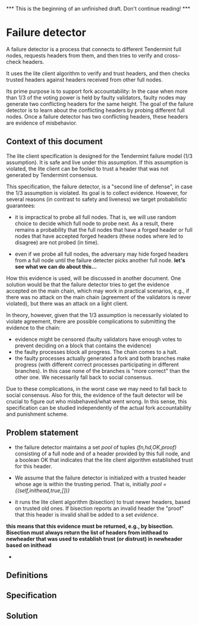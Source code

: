 *** This is the beginning of an unfinished draft. Don't continue reading! ***

# Failure detector

A failure detector is a process that connects to different Tendermint full nodes, requests headers from them, and then tries to verify and cross-check headers.

It uses the lite client algorithm to verify and trust headers, and then checks trusted headers against headers received from other full nodes.

Its prime purpose is to support fork accountability: In the case when more than 1/3 of the voting power is held by faulty validators, faulty nodes may generate two conflicting headers for the same height. The goal of the failure detector is to learn about the conflicting headers by probing different full nodes. Once a failure detector has two conflicting headers, these headers are evidence of misbehavior.


## Context of this document

The lite client specification is designed for the Tendermint failure model (1/3 assumption). It is safe and live under this assumption. If this assumption is violated, the lite client can be fooled to trust a header that was not generated by Tendermint consensus.

This specification, the failure detector, is a "second line of defense", in case the 1/3 assumption is violated. Its goal is to collect evidence. However,
for several reasons (in contrast to safety and liveness) we target probabilistic guarantees:

- it is impractical to probe all full nodes. That is, we will use random choice to decide which full node to probe next. As a result, there remains a probability that the full nodes that have a forged header or full nodes that have accepted forged headers (these nodes where led to disagree) are not probed (in time).

- even if we probe all full nodes, the adversary may hide forged headers from a full node until the failure detecter picks another full node.
**let's see what we can do about this...**

How this evidence is used, will be discussed in another document. One solution would be that the failure detector tries to get the evidence accepted on the main chain, which may work in practical scenarios, e.g., if there was no attack on the main chain (agreement of the validators is never violated), but there was an attack on a light client.

 In theory, however,
given that the 1/3 assumption is necessarily violated to violate agreement, there are possible complications to submitting the evidence to the chain:

- evidence might be censored (faulty validators have enough votes to prevent deciding on a block that contains the evidence)
- the faulty processes block all progress. The chain comes to a halt.
- the faulty processes actually generated a fork and both branches make progress (with different correct processes participating in different branches). In this case none of the branches is "more correct" than the other one. We necessarily fall back to social consensus.

Due to these complications, in the worst case we may need to fall back to social consensus. Also for this, the evidence of the fault detector will be crucial to figure out who misbehaved/what went wrong. In this sense, this specification can be studied independently of the actual fork accountability and punishment scheme.


## Problem statement

- the failure detector maintains a set *pool* of tuples *(fn,hd,OK,proof)* consisting of a full node and of a header provided by this full node, and a boolean OK that indicates that the lite client algorithm established trust for this header.

- We assume that the failure detector is initialized with a trusted header whose age is within the trusting period. That is, initially *pool = {(self,inithead,true,[])}*

- it runs the lite client algorithm (bisection) to trust newer headers, based on trusted old ones. If bisection reports an invalid header the "proof" that this header is invalid shall be added to a set *evidence*.

**this means that this evidence must be returned, e.g., by bisection. Bisection must always return the list of headers from inithead to newheader that was used to establish trust (or distrust) in newheader based on inithead**

- 

## Definitions

## Specification

## Solution
